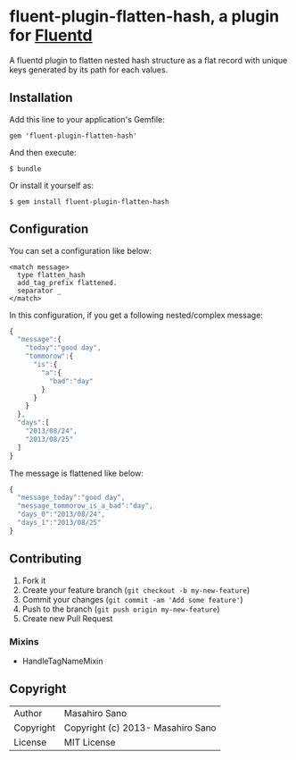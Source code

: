 # fluent-plugin-flatten-hash, a plugin for [Fluentd](http://fluentd.org)

A fluentd plugin to flatten nested hash structure as a flat record with unique keys generated by its path for each values.

## Installation

Add this line to your application's Gemfile:

    gem 'fluent-plugin-flatten-hash'

And then execute:

    $ bundle

Or install it yourself as:

    $ gem install fluent-plugin-flatten-hash

## Configuration

You can set a configuration like below:

```
<match message>
  type flatten_hash
  add_tag_prefix flattened.
  separator _
</match>
```

In this configuration, if you get a following nested/complex message:

```js
{
  "message":{
    "today":"good day",
    "tommorow":{
      "is":{
        "a":{
          "bad":"day"
        }
      }
    }
  },
  "days":[
    "2013/08/24",
    "2013/08/25"
  ]
}
```

The message is flattened like below:

```js
{
  "message_today":"good day",
  "message_tommorow_is_a_bad":"day",
  "days_0":"2013/08/24",
  "days_1":"2013/08/25"
}
```

## Contributing

1. Fork it
2. Create your feature branch (`git checkout -b my-new-feature`)
3. Commit your changes (`git commit -am 'Add some feature'`)
4. Push to the branch (`git push origin my-new-feature`)
5. Create new Pull Request

### Mixins

* HandleTagNameMixin

## Copyright

<table>
  <tr>
    <td>Author</td><td>Masahiro Sano <sabottenda@gmail.com></td>
  </tr>
  <tr>
    <td>Copyright</td><td>Copyright (c) 2013- Masahiro Sano</td>
  </tr>
  <tr>
    <td>License</td><td>MIT License</td>
  </tr>
</table>
